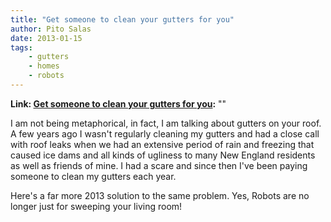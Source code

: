 ```yaml
---
title: "Get someone to clean your gutters for you"
author: Pito Salas
date: 2013-01-15
tags:
    - gutters
    - homes
    - robots
---
```


**Link: [Get someone to clean your gutters for you](None):** ""



I am not being metaphorical, in fact, I am talking about gutters on your roof.
A few years ago I wasn't regularly cleaning my gutters and had a close call
with roof leaks when we had an extensive period of rain and freezing that
caused ice dams and all kinds of ugliness to many New England residents as
well as friends of mine. I had a scare and since then I've been paying someone
to clean my gutters each year.

Here's a far more 2013 solution to the same problem. Yes, Robots are no longer
just for sweeping your living room!


